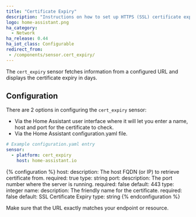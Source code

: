 ```yaml
---
title: "Certificate Expiry"
description: "Instructions on how to set up HTTPS (SSL) certificate expiry sensors within Home Assistant."
logo: home-assistant.png
ha_category:
  - Network
ha_release: 0.44
ha_iot_class: Configurable
redirect_from:
 - /components/sensor.cert_expiry/
---
```


The `cert_expiry` sensor fetches information from a configured URL and displays the certificate expiry in days.

## Configuration

There are 2 options in configuring the `cert_expiry` sensor:

- Via the Home Assistant user interface where it will let you enter a name, host and port for the certificate to check.
- Via the Home Assistant configuration.yaml file.


```yaml
# Example configuration.yaml entry
sensor:
  - platform: cert_expiry
    host: home-assistant.io
```

{% configuration %}
host:
  description: The host FQDN (or IP) to retrieve certificate from.
  required: true
  type: string
port:
  description: The port number where the server is running.
  required: false
  default: 443
  type: integer
name:
  description: The friendly name for the certificate.
  required: false
  default: SSL Certificate Expiry
  type: string
{% endconfiguration %}

<div class='note warning'>
Make sure that the URL exactly matches your endpoint or resource.
</div>
